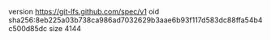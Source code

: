 version https://git-lfs.github.com/spec/v1
oid sha256:8eb225a03b738ca986ad7032629b3aae6b93f117d583dc88ffa54b4c500d85dc
size 4144

